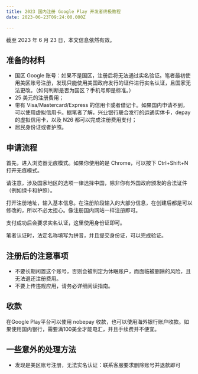 ```yaml
---
title: 2023 国内注册 Google Play 开发者终极教程
date: 2023-06-23T09:24:00.000Z

---
```



截至 2023 年 6 月 23 日，本文信息依然有效。

## 准备的材料
- 国区 Google 账号：如果不是国区，注册后将无法通过实名验证。笔者最初使用美区账号注册，发现只能使用美国政府发行的证件进行实名认证，且国家无法更改。（如何判断是否为国区？手机号即是标准。）
- 25 美元的注册费用；
- 带有 Visa/Mastercard/Express 的信用卡或者借记卡。如果国内申请不到，可以使用虚拟信用卡。据笔者了解，兴业银行联合发行的运通实体卡，depay 的虚拟信用卡，以及 N26 都可以完成注册费用支付；
- 居民身份证或者护照。

## 申请流程

首先，进入浏览器无痕模式。如果你使用的是 Chrome，可以按下 Ctrl+Shift+N 打开无痕模式。

请注意，涉及国家地区的选项一律选择中国，除非你有外国政府颁发的合法证件（例如绿卡和护照）。

打开注册地址，输入基本信息。在注册阶段输入的大部分信息，在创建后都是可以修改的，所以不必太担心。像注册国内网站一样注册即可。

支付成功后会要求实名认证，这里使用身份证即可。

笔者认证时，法定名称填写为拼音，并且提交身份证，可以完成验证。

## 注册后的注意事项
- 不要长期闲置这个账号，否则会被判定为休眠账户，而面临被删除的风险，且无法退还注册费用。
- 不要上传违规应用，请务必详细阅读指南。

## 收款

在Google Play平台可以使用 nobepay 收款，也可以使用海外银行账户收款。如果使用国内银行，需要满100美金才能电汇，并且手续费并不便宜。

## 一些意外的处理方法
- 发现是美区账号注册，无法实名认证：联系客服要求删除账号并退款即可

